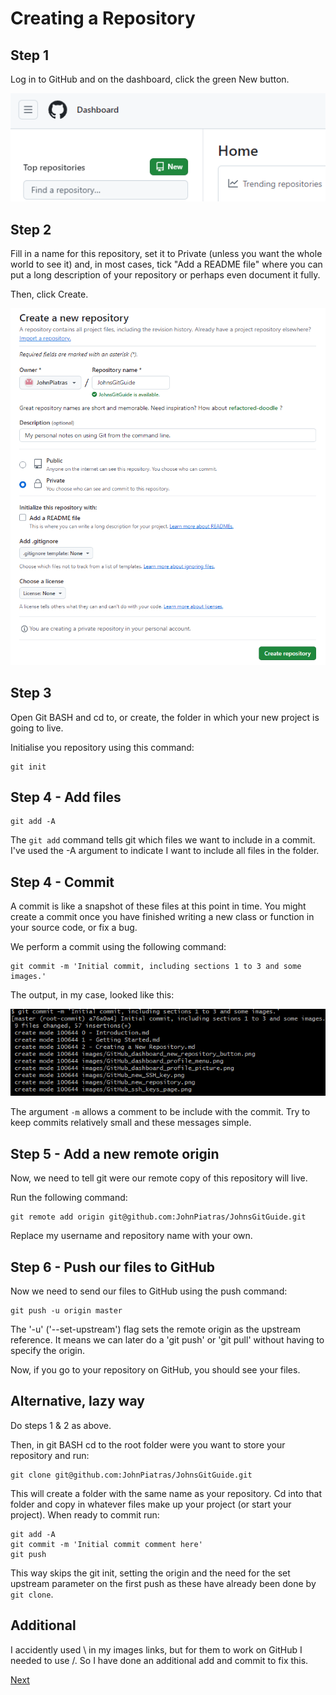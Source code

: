 # Creating a Repository

## Step 1
Log in to GitHub and on the dashboard, click the green New button.

![The new repository button on the GitHub dashboard](images/GitHub_dashboard_new_repository_button.png)

## Step 2
Fill in a name for this repository, set it to Private (unless you want the whole world to see it) and, in most cases, tick "Add a README file" where you can put a long description of your repository or perhaps even document it fully.

Then, click Create.

![GitHub new repository page](images/GitHub_new_repository.png)

## Step 3
Open Git BASH and cd to, or create, the folder in which your new project is going to live.

Initialise you repository using this command:
```
git init
```

## Step 4 - Add files
```
git add -A
```
The `git add` command tells git which files we want to include in a commit. I've used the -A argument to indicate I want to include all files in the folder.

## Step 4 - Commit
A commit is like a snapshot of these files at this point in time. You might create a commit once you have finished writing a new class or function in your source code, or fix a bug.

We perform a commit using the following command:
```
git commit -m 'Initial commit, including sections 1 to 3 and some images.'
```
The output, in my case, looked like this:

![Screenshot of my initial commit of this guide](images/Git_initial_commit.png)

The argument `-m` allows a comment to be include with the commit. Try to keep commits relatively small and these messages simple.

## Step 5 - Add a new remote origin
Now, we need to tell git were our remote copy of this repository will live.

Run the following command:
```
git remote add origin git@github.com:JohnPiatras/JohnsGitGuide.git
```

Replace my username and repository name with your own.

## Step 6 - Push our files to GitHub
Now we need to send our files to GitHub using the push command:
```
git push -u origin master
```

The '-u' ('--set-upstream') flag sets the remote origin as the upstream reference. It means we can later do a 'git push' or 'git pull' without having to specify the origin.

Now, if you go to your repository on GitHub, you should see your files.

## Alternative, lazy way
Do steps 1 & 2 as above.

Then, in git BASH cd to the root folder were you want to store your repository and run:
```
git clone git@github.com:JohnPiatras/JohnsGitGuide.git
```
This will create a folder with the same name as your repository.
Cd into that folder and copy in whatever files make up your project (or start your project).
When ready to commit run:
```
git add -A
git commit -m 'Initial commit comment here'
git push
```

This way skips the git init, setting the origin and the need for the set upstream parameter on the first push as these have already been done by `git clone`.

## Additional
I accidently used \ in my images links, but for them to work on GitHub I needed to use /. So I have done an additional add and commit to fix this.

[Next](3%20-%20Commit%20history.md)
